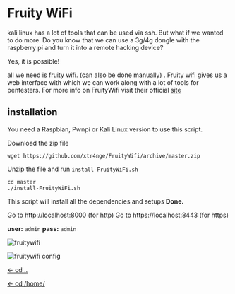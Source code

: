 # Fruity WiFi
kali linux has a lot of tools that can be used via ssh. But what if we wanted to do more. Do you know that we can use a 3g/4g dongle with the raspberry pi and turn it into a remote hacking device?

Yes, it is possible!

all we need is fruity wifi. (can also be done manually) . Fruity wifi gives us a web interface with which we can work along with a lot of tools for pentesters. For more info on FruityWifi visit their official [site](http://fruitywifi.com/)

## installation

You need a Raspbian, Pwnpi or Kali Linux version to use this script.
 
Download the zip file
```
wget https://github.com/xtr4nge/FruityWifi/archive/master.zip
```
Unzip the file and run `install-FruityWiFi.sh`
```
cd master
./install-FruityWiFi.sh
```
This script will install all the dependencies and setups
**Done.**

Go to http://localhost:8000 (for http)
Go to https://localhost:8443 (for https)

**user:** `admin` 
**pass:** `admin`

![fruitywifi](http://fruitywifi.com/img/001.png)


![fruitywifi config](http://fruitywifi.com/img/002.png)



[<- cd ..](https://kalipiconf.tk/list)

[<- cd /home/](https://kalipiconf.tk/)
